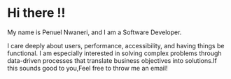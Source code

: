  <h1> Hi there !!</h1> 

<P>My name is Penuel Nwaneri, and I am a Software Developer.</p>

<P> I care deeply about users, performance, accessibility, and having things be functional. I am especially interested in solving complex problems through data-driven processes that translate business objectives into solutions.If this sounds good to you,Feel free to throw me an email!


 



<!--
**PenuelCodes/PenuelCodes** is a ✨ _special_ ✨ repository because its `README.md` (this file) appears on your GitHub profile.

Here are some ideas to get you started:

- 🔭 I’m currently working on ...
- 🌱 I’m currently learning ...
- 👯 I’m looking to collaborate on ...
- 🤔 I’m looking for help with ...
- 💬 Ask me about ...
- 📫 How to reach me: ...
- 😄 Pronouns: ...
- ⚡ Fun fact: ...
-->

